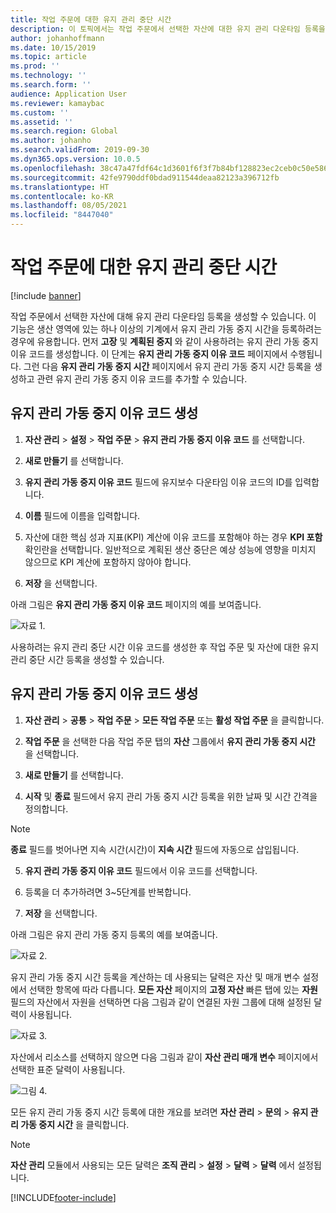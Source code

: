 ```yaml
---
title: 작업 주문에 대한 유지 관리 중단 시간
description: 이 토픽에서는 작업 주문에서 선택한 자산에 대한 유지 관리 다운타임 등록을 생성하는 방법에 대해 설명합니다.
author: johanhoffmann
ms.date: 10/15/2019
ms.topic: article
ms.prod: ''
ms.technology: ''
ms.search.form: ''
audience: Application User
ms.reviewer: kamaybac
ms.custom: ''
ms.assetid: ''
ms.search.region: Global
ms.author: johanho
ms.search.validFrom: 2019-09-30
ms.dyn365.ops.version: 10.0.5
ms.openlocfilehash: 38c47a47fdf64c1d3601f6f3f7b84bf128823ec2ceb0c50e586822f6bdb97906
ms.sourcegitcommit: 42fe9790ddf0bdad911544deaa82123a396712fb
ms.translationtype: HT
ms.contentlocale: ko-KR
ms.lasthandoff: 08/05/2021
ms.locfileid: "8447040"
---
```

# <a name="maintenance-downtime-for-work-orders"></a>작업 주문에 대한 유지 관리 중단 시간

[!include [banner](../../includes/banner.md)]


작업 주문에서 선택한 자산에 대해 유지 관리 다운타임 등록을 생성할 수 있습니다. 이 기능은 생산 영역에 있는 하나 이상의 기계에서 유지 관리 가동 중지 시간을 등록하려는 경우에 유용합니다. 먼저 **고장** 및 **계획된 중지** 와 같이 사용하려는 유지 관리 가동 중지 이유 코드를 생성합니다. 이 단계는 **유지 관리 가동 중지 이유 코드** 페이지에서 수행됩니다. 그런 다음 **유지 관리 가동 중지 시간** 페이지에서 유지 관리 가동 중지 시간 등록을 생성하고 관련 유지 관리 가동 중지 이유 코드를 추가할 수 있습니다.

## <a name="create-maintenance-downtime-reason-codes"></a>유지 관리 가동 중지 이유 코드 생성

1. **자산 관리** > **설정** > **작업 주문** > **유지 관리 가동 중지 이유 코드** 를 선택합니다.

2. **새로 만들기** 를 선택합니다.

3. **유지 관리 가동 중지 이유 코드** 필드에 유지보수 다운타임 이유 코드의 ID를 입력합니다.

4. **이름** 필드에 이름을 입력합니다.

5. 자산에 대한 핵심 성과 지표(KPI) 계산에 이유 코드를 포함해야 하는 경우 **KPI 포함** 확인란을 선택합니다. 일반적으로 계획된 생산 중단은 예상 성능에 영향을 미치지 않으므로 KPI 계산에 포함하지 않아야 합니다.

6. **저장** 을 선택합니다.

아래 그림은 **유지 관리 가동 중지 이유 코드** 페이지의 예를 보여줍니다.

![자료 1.](media/15-work-orders.png)

사용하려는 유지 관리 중단 시간 이유 코드를 생성한 후 작업 주문 및 자산에 대한 유지 관리 중단 시간 등록을 생성할 수 있습니다.


## <a name="create-maintenance-downtime-registrations"></a>유지 관리 가동 중지 이유 코드 생성

1. **자산 관리** > **공통** > **작업 주문** > **모든 작업 주문** 또는 **활성 작업 주문** 을 클릭합니다.

2. **작업 주문** 을 선택한 다음 작업 주문 탭의 **자산** 그룹에서 **유지 관리 가동 중지 시간** 을 선택합니다.

3. **새로 만들기** 를 선택합니다.

4. **시작** 및 **종료** 필드에서 유지 관리 가동 중지 시간 등록을 위한 날짜 및 시간 간격을 정의합니다.

>[!NOTE]
>**종료** 필드를 벗어나면 지속 시간(시간)이 **지속 시간** 필드에 자동으로 삽입됩니다.

5. **유지 관리 가동 중지 이유 코드** 필드에서 이유 코드를 선택합니다.

6. 등록을 더 추가하려면 3~5단계를 반복합니다.

7. **저장** 을 선택합니다.

아래 그림은 유지 관리 가동 중지 등록의 예를 보여줍니다.

![자료 2.](media/16-work-orders.png)

유지 관리 가동 중지 시간 등록을 계산하는 데 사용되는 달력은 자산 및 매개 변수 설정에서 선택한 항목에 따라 다릅니다. **모든 자산** 페이지의 **고정 자산** 빠른 탭에 있는 **자원** 필드의 자산에서 자원을 선택하면 다음 그림과 같이 연결된 자원 그룹에 대해 설정된 달력이 사용됩니다.

![자료 3.](media/17-work-orders.png)

자산에서 리소스를 선택하지 않으면 다음 그림과 같이 **자산 관리 매개 변수** 페이지에서 선택한 표준 달력이 사용됩니다.

![그림 4.](media/18-work-orders.png)

모든 유지 관리 가동 중지 시간 등록에 대한 개요를 보려면 **자산 관리**  > **문의**  > **유지 관리 가동 중지 시간** 을 클릭합니다.

>[!NOTE]
>**자산 관리** 모듈에서 사용되는 모든 달력은 **조직 관리** >  **설정** >  **달력** > **달력** 에서 설정됩니다.



[!INCLUDE[footer-include](../../../includes/footer-banner.md)]